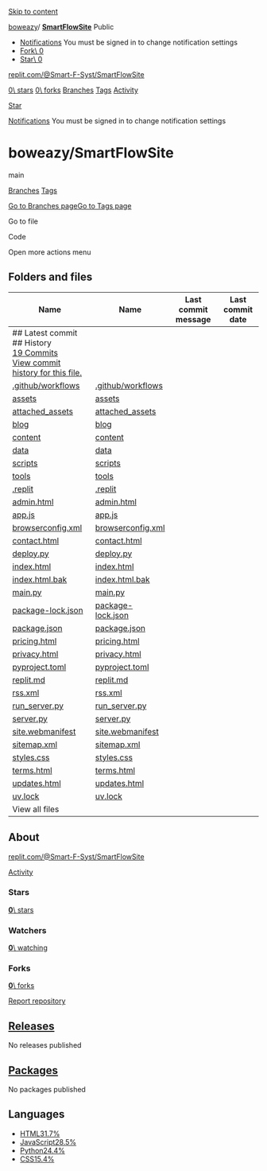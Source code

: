 [Skip to content](https://github.com/boweazy/SmartFlowSite#start-of-content)

[boweazy](https://github.com/boweazy)/ **[SmartFlowSite](https://github.com/boweazy/SmartFlowSite)** Public

- [Notifications](https://github.com/login?return_to=%2Fboweazy%2FSmartFlowSite) You must be signed in to change notification settings
- [Fork\\
0](https://github.com/login?return_to=%2Fboweazy%2FSmartFlowSite)
- [Star\\
0](https://github.com/login?return_to=%2Fboweazy%2FSmartFlowSite)


[replit.com/@Smart-F-Syst/SmartFlowSite](http://replit.com/@Smart-F-Syst/SmartFlowSite "replit.com/@Smart-F-Syst/SmartFlowSite")

[0\\
stars](https://github.com/boweazy/SmartFlowSite/stargazers) [0\\
forks](https://github.com/boweazy/SmartFlowSite/forks) [Branches](https://github.com/boweazy/SmartFlowSite/branches) [Tags](https://github.com/boweazy/SmartFlowSite/tags) [Activity](https://github.com/boweazy/SmartFlowSite/activity)

[Star](https://github.com/login?return_to=%2Fboweazy%2FSmartFlowSite)

[Notifications](https://github.com/login?return_to=%2Fboweazy%2FSmartFlowSite) You must be signed in to change notification settings

# boweazy/SmartFlowSite

main

[Branches](https://github.com/boweazy/SmartFlowSite/branches) [Tags](https://github.com/boweazy/SmartFlowSite/tags)

[Go to Branches page](https://github.com/boweazy/SmartFlowSite/branches)[Go to Tags page](https://github.com/boweazy/SmartFlowSite/tags)

Go to file

Code

Open more actions menu

## Folders and files

| Name | Name | Last commit message | Last commit date |
| --- | --- | --- | --- |
| ## Latest commit<br>## History<br>[19 Commits](https://github.com/boweazy/SmartFlowSite/commits/main/)<br>[View commit history for this file.](https://github.com/boweazy/SmartFlowSite/commits/main/) |
| [.github/workflows](https://github.com/boweazy/SmartFlowSite/tree/main/.github/workflows "This path skips through empty directories") | [.github/workflows](https://github.com/boweazy/SmartFlowSite/tree/main/.github/workflows "This path skips through empty directories") |  |  |
| [assets](https://github.com/boweazy/SmartFlowSite/tree/main/assets "assets") | [assets](https://github.com/boweazy/SmartFlowSite/tree/main/assets "assets") |  |  |
| [attached\_assets](https://github.com/boweazy/SmartFlowSite/tree/main/attached_assets "attached_assets") | [attached\_assets](https://github.com/boweazy/SmartFlowSite/tree/main/attached_assets "attached_assets") |  |  |
| [blog](https://github.com/boweazy/SmartFlowSite/tree/main/blog "blog") | [blog](https://github.com/boweazy/SmartFlowSite/tree/main/blog "blog") |  |  |
| [content](https://github.com/boweazy/SmartFlowSite/tree/main/content "content") | [content](https://github.com/boweazy/SmartFlowSite/tree/main/content "content") |  |  |
| [data](https://github.com/boweazy/SmartFlowSite/tree/main/data "data") | [data](https://github.com/boweazy/SmartFlowSite/tree/main/data "data") |  |  |
| [scripts](https://github.com/boweazy/SmartFlowSite/tree/main/scripts "scripts") | [scripts](https://github.com/boweazy/SmartFlowSite/tree/main/scripts "scripts") |  |  |
| [tools](https://github.com/boweazy/SmartFlowSite/tree/main/tools "tools") | [tools](https://github.com/boweazy/SmartFlowSite/tree/main/tools "tools") |  |  |
| [.replit](https://github.com/boweazy/SmartFlowSite/blob/main/.replit ".replit") | [.replit](https://github.com/boweazy/SmartFlowSite/blob/main/.replit ".replit") |  |  |
| [admin.html](https://github.com/boweazy/SmartFlowSite/blob/main/admin.html "admin.html") | [admin.html](https://github.com/boweazy/SmartFlowSite/blob/main/admin.html "admin.html") |  |  |
| [app.js](https://github.com/boweazy/SmartFlowSite/blob/main/app.js "app.js") | [app.js](https://github.com/boweazy/SmartFlowSite/blob/main/app.js "app.js") |  |  |
| [browserconfig.xml](https://github.com/boweazy/SmartFlowSite/blob/main/browserconfig.xml "browserconfig.xml") | [browserconfig.xml](https://github.com/boweazy/SmartFlowSite/blob/main/browserconfig.xml "browserconfig.xml") |  |  |
| [contact.html](https://github.com/boweazy/SmartFlowSite/blob/main/contact.html "contact.html") | [contact.html](https://github.com/boweazy/SmartFlowSite/blob/main/contact.html "contact.html") |  |  |
| [deploy.py](https://github.com/boweazy/SmartFlowSite/blob/main/deploy.py "deploy.py") | [deploy.py](https://github.com/boweazy/SmartFlowSite/blob/main/deploy.py "deploy.py") |  |  |
| [index.html](https://github.com/boweazy/SmartFlowSite/blob/main/index.html "index.html") | [index.html](https://github.com/boweazy/SmartFlowSite/blob/main/index.html "index.html") |  |  |
| [index.html.bak](https://github.com/boweazy/SmartFlowSite/blob/main/index.html.bak "index.html.bak") | [index.html.bak](https://github.com/boweazy/SmartFlowSite/blob/main/index.html.bak "index.html.bak") |  |  |
| [main.py](https://github.com/boweazy/SmartFlowSite/blob/main/main.py "main.py") | [main.py](https://github.com/boweazy/SmartFlowSite/blob/main/main.py "main.py") |  |  |
| [package-lock.json](https://github.com/boweazy/SmartFlowSite/blob/main/package-lock.json "package-lock.json") | [package-lock.json](https://github.com/boweazy/SmartFlowSite/blob/main/package-lock.json "package-lock.json") |  |  |
| [package.json](https://github.com/boweazy/SmartFlowSite/blob/main/package.json "package.json") | [package.json](https://github.com/boweazy/SmartFlowSite/blob/main/package.json "package.json") |  |  |
| [pricing.html](https://github.com/boweazy/SmartFlowSite/blob/main/pricing.html "pricing.html") | [pricing.html](https://github.com/boweazy/SmartFlowSite/blob/main/pricing.html "pricing.html") |  |  |
| [privacy.html](https://github.com/boweazy/SmartFlowSite/blob/main/privacy.html "privacy.html") | [privacy.html](https://github.com/boweazy/SmartFlowSite/blob/main/privacy.html "privacy.html") |  |  |
| [pyproject.toml](https://github.com/boweazy/SmartFlowSite/blob/main/pyproject.toml "pyproject.toml") | [pyproject.toml](https://github.com/boweazy/SmartFlowSite/blob/main/pyproject.toml "pyproject.toml") |  |  |
| [replit.md](https://github.com/boweazy/SmartFlowSite/blob/main/replit.md "replit.md") | [replit.md](https://github.com/boweazy/SmartFlowSite/blob/main/replit.md "replit.md") |  |  |
| [rss.xml](https://github.com/boweazy/SmartFlowSite/blob/main/rss.xml "rss.xml") | [rss.xml](https://github.com/boweazy/SmartFlowSite/blob/main/rss.xml "rss.xml") |  |  |
| [run\_server.py](https://github.com/boweazy/SmartFlowSite/blob/main/run_server.py "run_server.py") | [run\_server.py](https://github.com/boweazy/SmartFlowSite/blob/main/run_server.py "run_server.py") |  |  |
| [server.py](https://github.com/boweazy/SmartFlowSite/blob/main/server.py "server.py") | [server.py](https://github.com/boweazy/SmartFlowSite/blob/main/server.py "server.py") |  |  |
| [site.webmanifest](https://github.com/boweazy/SmartFlowSite/blob/main/site.webmanifest "site.webmanifest") | [site.webmanifest](https://github.com/boweazy/SmartFlowSite/blob/main/site.webmanifest "site.webmanifest") |  |  |
| [sitemap.xml](https://github.com/boweazy/SmartFlowSite/blob/main/sitemap.xml "sitemap.xml") | [sitemap.xml](https://github.com/boweazy/SmartFlowSite/blob/main/sitemap.xml "sitemap.xml") |  |  |
| [styles.css](https://github.com/boweazy/SmartFlowSite/blob/main/styles.css "styles.css") | [styles.css](https://github.com/boweazy/SmartFlowSite/blob/main/styles.css "styles.css") |  |  |
| [terms.html](https://github.com/boweazy/SmartFlowSite/blob/main/terms.html "terms.html") | [terms.html](https://github.com/boweazy/SmartFlowSite/blob/main/terms.html "terms.html") |  |  |
| [updates.html](https://github.com/boweazy/SmartFlowSite/blob/main/updates.html "updates.html") | [updates.html](https://github.com/boweazy/SmartFlowSite/blob/main/updates.html "updates.html") |  |  |
| [uv.lock](https://github.com/boweazy/SmartFlowSite/blob/main/uv.lock "uv.lock") | [uv.lock](https://github.com/boweazy/SmartFlowSite/blob/main/uv.lock "uv.lock") |  |  |
| View all files |

## About

[replit.com/@Smart-F-Syst/SmartFlowSite](http://replit.com/@Smart-F-Syst/SmartFlowSite "replit.com/@Smart-F-Syst/SmartFlowSite")

[Activity](https://github.com/boweazy/SmartFlowSite/activity)

### Stars

[**0**\\
stars](https://github.com/boweazy/SmartFlowSite/stargazers)

### Watchers

[**0**\\
watching](https://github.com/boweazy/SmartFlowSite/watchers)

### Forks

[**0**\\
forks](https://github.com/boweazy/SmartFlowSite/forks)

[Report repository](https://github.com/contact/report-content?content_url=https%3A%2F%2Fgithub.com%2Fboweazy%2FSmartFlowSite&report=boweazy+%28user%29)

## [Releases](https://github.com/boweazy/SmartFlowSite/releases)

No releases published

## [Packages](https://github.com/users/boweazy/packages?repo_name=SmartFlowSite)

No packages published

## Languages

- [HTML31.7%](https://github.com/boweazy/SmartFlowSite/search?l=html)
- [JavaScript28.5%](https://github.com/boweazy/SmartFlowSite/search?l=javascript)
- [Python24.4%](https://github.com/boweazy/SmartFlowSite/search?l=python)
- [CSS15.4%](https://github.com/boweazy/SmartFlowSite/search?l=css)